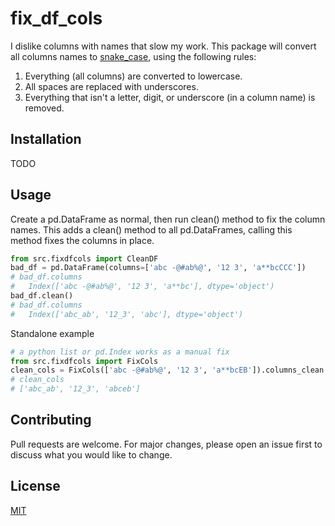 # fix_df_cols

I dislike columns with names that slow my work. This package will convert all columns names to [snake_case](https://en.wikipedia.org/wiki/Snake_case), using the following rules:

1. Everything (all columns) are converted to lowercase.
2. All spaces are replaced with underscores.
3. Everything that isn't a letter, digit, or underscore (in a column name) is removed.

## Installation

TODO

## Usage

Create a pd.DataFrame as normal, then run clean() method to fix the column
names. This adds a clean() method to all pd.DataFrames, calling this method
fixes the columns in place.
```python
from src.fixdfcols import CleanDF
bad_df = pd.DataFrame(columns=['abc -@#ab%@', '12 3', 'a**bcCCC'])
# bad_df.columns
#   Index(['abc -@#ab%@', '12 3', 'a**bc'], dtype='object')
bad_df.clean()
# bad_df.columns
#   Index(['abc_ab', '12_3', 'abc'], dtype='object')
```
Standalone example
```python
# a python list or pd.Index works as a manual fix 
from src.fixdfcols import FixCols
clean_cols = FixCols(['abc -@#ab%@', '12 3', 'a**bcEB']).columns_clean
# clean_cols
# ['abc_ab', '12_3', 'abceb']
```

## Contributing
Pull requests are welcome. For major changes, please open an issue first to discuss what you would like to change.

## License
[MIT](https://choosealicense.com/licenses/mit/)
